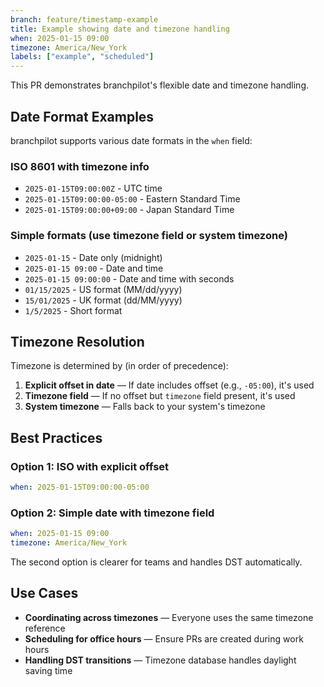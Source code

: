 ```yaml
---
branch: feature/timestamp-example
title: Example showing date and timezone handling
when: 2025-01-15 09:00
timezone: America/New_York
labels: ["example", "scheduled"]
---
```


This PR demonstrates branchpilot's flexible date and timezone handling.

## Date Format Examples

branchpilot supports various date formats in the `when` field:

### ISO 8601 with timezone info

- `2025-01-15T09:00:00Z` - UTC time
- `2025-01-15T09:00:00-05:00` - Eastern Standard Time
- `2025-01-15T09:00:00+09:00` - Japan Standard Time

### Simple formats (use timezone field or system timezone)

- `2025-01-15` - Date only (midnight)
- `2025-01-15 09:00` - Date and time
- `2025-01-15 09:00:00` - Date and time with seconds
- `01/15/2025` - US format (MM/dd/yyyy)
- `15/01/2025` - UK format (dd/MM/yyyy)
- `1/5/2025` - Short format

## Timezone Resolution

Timezone is determined by (in order of precedence):

1. **Explicit offset in date** — If date includes offset (e.g., `-05:00`), it's used
2. **Timezone field** — If no offset but `timezone` field present, it's used
3. **System timezone** — Falls back to your system's timezone

## Best Practices

### Option 1: ISO with explicit offset

```yaml
when: 2025-01-15T09:00:00-05:00
```

### Option 2: Simple date with timezone field

```yaml
when: 2025-01-15 09:00
timezone: America/New_York
```

The second option is clearer for teams and handles DST automatically.

## Use Cases

- **Coordinating across timezones** — Everyone uses the same timezone reference
- **Scheduling for office hours** — Ensure PRs are created during work hours
- **Handling DST transitions** — Timezone database handles daylight saving time
